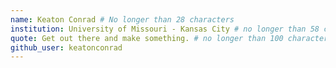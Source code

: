 ```yaml
---
name: Keaton Conrad # No longer than 28 characters
institution: University of Missouri - Kansas City # no longer than 58 characters
quote: Get out there and make something. # no longer than 100 characters, avoid using quotes(") to guarantee the format remains the same.
github_user: keatonconrad
---
```

